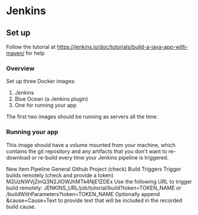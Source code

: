 # Jenkins

## Set up

Follow the tutorial at
https://jenkins.io/doc/tutorials/build-a-java-app-with-maven/
for help

### Overview

Set up three Docker images:

1. Jenkins
2. Blue Ocean (a Jenkins plugin)
3. One for running your app

The first two images should be running as servers all the time.

### Running your app

This image should have a volume mounted from your machine, which contains the git repository and any artifacts that you don't want to re-download or re-build every time your Jenkins pipeline is triggered.



New item
	Pipeline
		General
			Github Project (check)
		Build Triggers
			Trigger builds remotely (check and provide a token)
				M2UzNWVjZmQ3N2JlOWJhMTk4NjE1ZDEx
				Use the following URL to trigger build remotely: JENKINS_URL/job/tutorial/build?token=TOKEN_NAME or /buildWithParameters?token=TOKEN_NAME
				Optionally append &cause=Cause+Text to provide text that will be included in the recorded build cause.
